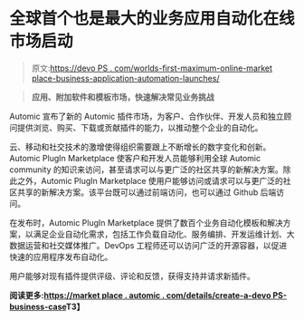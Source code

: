 # 全球首个也是最大的业务应用自动化在线市场启动

> 原文:[https://devo PS . com/worlds-first-maximum-online-market place-business-application-automation-launches/](https://devops.com/worlds-first-largest-online-marketplace-business-application-automation-launches/)

> **应用、附加软件和模板市场，快速解决常见业务挑战**

Automic 宣布了新的 Automic 插件市场，为客户、合作伙伴、开发人员和独立顾问提供浏览、购买、下载或贡献插件的能力，以推动整个企业的自动化。

云、移动和社交技术的激增使得组织需要跟上不断增长的数字变化和创新。Automic PlugIn Marketplace 使客户和开发人员能够利用全球 Automic community 的知识来访问，甚至请求可以与更广泛的社区共享的新解决方案。除此之外，Automic PlugIn Marketplace 使用户能够访问或请求可以与更广泛的社区共享的新解决方案。该平台既可以通过前端访问，也可以通过 Github 后端访问。

在发布时，Automic PlugIn Marketplace 提供了数百个业务自动化模板和解决方案，以满足企业自动化需求，包括工作负载自动化、服务编排、开发运维计划、大数据运营和社交媒体推广。DevOps 工程师还可以访问广泛的开源容器，以促进快速的应用程序发布自动化。

用户能够对现有插件提供评级、评论和反馈，获得支持并请求新插件。

**阅读更多:[https://market place . automic . com/details/create-a-devo PS-business-case](https://marketplace.automic.com/details/create-a-devops-business-case)T3】**